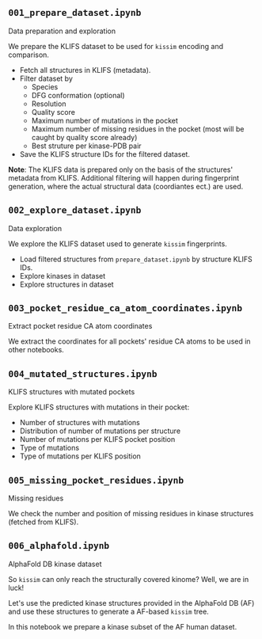 ## `001_prepare_dataset.ipynb`

Data preparation and exploration

We prepare the KLIFS dataset to be used for `kissim` encoding and comparison.

- Fetch all structures in KLIFS (metadata).
- Filter dataset by
  - Species
  - DFG conformation (optional)
  - Resolution
  - Quality score
  - Maximum number of mutations in the pocket
  - Maximum number of missing residues in the pocket (most will be caught by quality score already) 
  - Best struture per kinase-PDB pair
- Save the KLIFS structure IDs for the filtered dataset.

__Note__: The KLIFS data is prepared only on the basis of the structures' metadata from KLIFS. Additional filtering will happen during fingerprint generation, where the actual structural data (coordiantes ect.) are used.


## `002_explore_dataset.ipynb`

Data exploration

We explore the KLIFS dataset used to generate `kissim` fingerprints.

- Load filtered structures from `prepare_dataset.ipynb` by structure KLIFS IDs.
- Explore kinases in dataset
- Explore structures in dataset


## `003_pocket_residue_ca_atom_coordinates.ipynb`

Extract pocket residue CA atom coordinates

We extract the coordinates for all pockets' residue CA atoms to be used in other notebooks.


## `004_mutated_structures.ipynb`

KLIFS structures with mutated pockets

Explore KLIFS structures with mutations in their pocket:
- Number of structures with mutations
- Distribution of number of mutations per structure
- Number of mutations per KLIFS pocket position
- Type of mutations
- Type of mutations per KLIFS position


## `005_missing_pocket_residues.ipynb`

Missing residues

We check the number and position of missing residues in kinase structures (fetched from KLIFS).


## `006_alphafold.ipynb`

AlphaFold DB kinase dataset

So `kissim` can only reach the structurally covered kinome? Well, we are in luck! 

Let's use the predicted kinase structures provided in the AlphaFold DB (AF) and use these structures to generate a AF-based `kissim` tree.

In this notebook we prepare a kinase subset of the AF human dataset.
